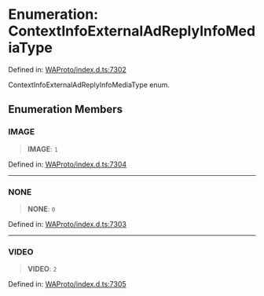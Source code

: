 # Enumeration: ContextInfoExternalAdReplyInfoMediaType

Defined in: [WAProto/index.d.ts:7302](https://github.com/Fokusdotid/Baileys/blob/4c54e9ae0a9f37422d51e97c3454891bf06f36e1/WAProto/index.d.ts#L7302)

ContextInfoExternalAdReplyInfoMediaType enum.

## Enumeration Members

### IMAGE

> **IMAGE**: `1`

Defined in: [WAProto/index.d.ts:7304](https://github.com/Fokusdotid/Baileys/blob/4c54e9ae0a9f37422d51e97c3454891bf06f36e1/WAProto/index.d.ts#L7304)

***

### NONE

> **NONE**: `0`

Defined in: [WAProto/index.d.ts:7303](https://github.com/Fokusdotid/Baileys/blob/4c54e9ae0a9f37422d51e97c3454891bf06f36e1/WAProto/index.d.ts#L7303)

***

### VIDEO

> **VIDEO**: `2`

Defined in: [WAProto/index.d.ts:7305](https://github.com/Fokusdotid/Baileys/blob/4c54e9ae0a9f37422d51e97c3454891bf06f36e1/WAProto/index.d.ts#L7305)
